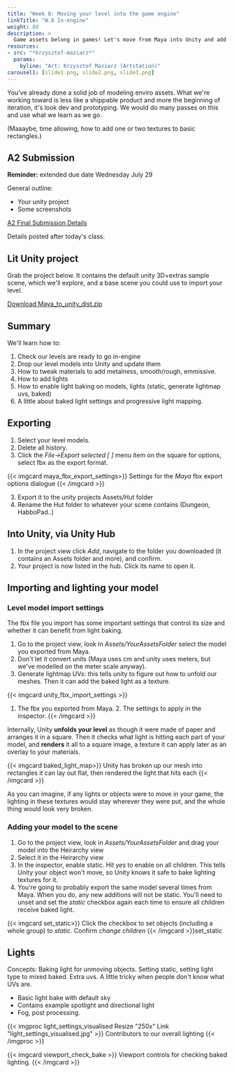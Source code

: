 ```yaml
---
title: "Week 8: Moving your level into the game engine"
linkTitle: "W.8 In-engine"
weight: 80
description: >
  Game assets belong in games! Let's move from Maya into Unity and add some lighting.
resources:
- src: "*krzysztof-maziarz*"
  params:
    byline: "Art: Krzysztof Maziarz (Artstation)"
carousel1: [slide1.png, slide2.png, slide3.png]
---
```

You've already done a solid job of modeling enviro assets.
What we're working toward is less like a shippable product and more the beginning of iteration, it's look dev and prototyping. We would do many passes on this and use what we learn as we go.

(Maaaybe, time allowing, how to add one or two textures to basic rectangles.)

## A2 Submission

**Reminder:** extended due date Wednesday July 29

General outline:
* Your unity project
* Some screenshots

<a class="btn btn-lg btn-primary mr-3 mb-4" href="../assessments/#final-week-8-submission" target="_blank">A2 Final Submission Details<i class="fas fa-arrow-alt-circle-right ml-2"></i></a>

Details posted after today's class. 

## Lit Unity project

Grab the project below. It contains the default unity 3D+extras sample scene, which we'll explore, and a base scene you could use to import your level.

<a class="btn btn-lg btn-primary mr-3 mb-4" href="Maya_to_unity_dist.zip" target="_blank">Download Maya_to_unity_dist.zip<i class="fas fa-arrow-alt-circle-right ml-2"></i></a>

## Summary
We'll learn how to:

1. Check our levels are ready to go in-engine
2. Drop our level models into Unity and update them
3. How to tweak materials to add metalness, smooth/rough, emmissive.
4. How to add lights
5. How to enable light baking on models, lights (static, generate lightmap uvs, baked) 
6. A little about baked light settings and progressive light mapping.

## Exporting

1. Select your level models.
2. Delete all history.
3. Click the <i>File->Export selected [ ]</I> menu item on the square for options, select fbx as the export format.

{{< imgcard maya_fbx_export_settings>}}
Settings for the <i>Maya</i> fbx export options dialogue
{{< /imgcard >}}

3. Export it to the unity projects Assets/Hut folder
4. Rename the Hut folder to whatever your scene contains (Dungeon, HabboPad..)

## Into Unity, via Unity Hub
1. In the project view click _Add_, navigate to the folder you downloaded (it contains an Assets folder and more), and confirm.
2. Your project is now listed in the hub. Click its name to open it.

## Importing and lighting your model

### Level model import settings

The fbx file you import has some important settings that control its size and whether it can benefit from light baking.
1. Go to the project view, look in _Assets/YourAssetsFolder_ select the model you exported from Maya.
2. Don't let it convert units (Maya uses cm and unity uses meters, but we've modelled on the meter scale anyway).
3. Generate lightmap UVs: this tells unity to figure out how to unfold our meshes. Then it can add the baked light as a texture.

{{< imgcard unity_fbx_import_settings  >}}
1. The fbx you exported from Maya. 2. The settings to apply in the inspector.
{{< /imgcard >}}

Internally, Unity **unfolds your level** as though it were made of paper and arranges it in a square. Then it checks what light is hitting each part of your model, and **renders** it all to a square image, a texture it can apply later as an overlay to your materials. 

{{< imgcard baked_light_map>}}
Unity has broken up our mesh into rectangles it can lay out flat, then rendered the light that hits each
{{< /imgcard >}}

As you can imagine, if any lights or objects were to move in your game, the lighting in these textures would stay wherever they were put, and the whole thing would look very broken.

### Adding your model to the scene

1. Go to the project view, look in _Assets/YourAssetsFolder_ and drag your model into the Heirarchy view
2. Select it in the Heirarchy view
3. In the inspector, enable static. Hit _yes_ to enable on all children. This tells Unity your object won't move, so Unity knows it safe to bake lighting textures for it.
4. You're going to probably export the same model several times from Maya. When you do, any new additions will not be static. You'll need to unset and set the _static_ checkbox again each time to ensure all children receive baked light.


{{< imgcard set_static>}}
Click the checkbox to set objects (including a whole group) to <i>static</i>. Confirm <i>change children</i>
{{< /imgcard >}}set_static

## Lights

Concepts: Baking light for unmoving objects. Setting static, setting light type to mixed baked. Extra uvs. A little tricky when people don't know what UVs are.

* Basic light bake with default sky
* Contains example spotlight and directional light
* Fog, post processing.

{{< imgproc light_settings_visualised Resize "250x" Link "light_settings_visualised.jpg" >}}
Contributors to our overall lighting
{{< /imgproc >}}

{{< imgcard viewport_check_bake  >}}
Viewport controls for checking baked lighting.
{{< /imgcard >}}

